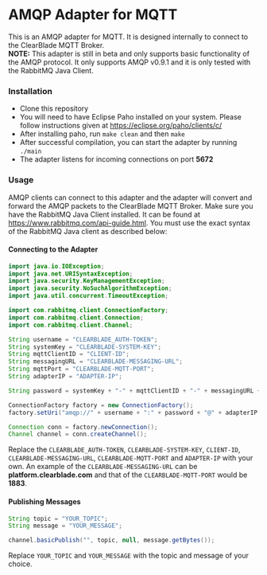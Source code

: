 # AMQP Adapter for MQTT

This is an AMQP adapter for MQTT. It is designed internally to connect to the ClearBlade MQTT Broker.  
__NOTE:__ This adapter is still in beta and only supports basic functionality of the AMQP protocol. It only supports AMQP v0.9.1 and it is only tested with the RabbitMQ Java Client.  

### Installation  
- Clone this repository  
- You will need to have Eclipse Paho installed on your system. Please follow instructions given at https://eclipse.org/paho/clients/c/  
- After installing paho, run ```make clean``` and then ```make```  
- After successful compilation, you can start the adapter by running ```./main```  
- The adapter listens for incoming connections on port __5672__ 

### Usage  

AMQP clients can connect to this adapter and the adapter will convert and forward the AMQP packets to the ClearBlade MQTT Broker. Make sure you have the RabbitMQ Java Client installed. It can be found at https://www.rabbitmq.com/api-guide.html. 
You must use the exact syntax of the RabbitMQ Java client as described below:

#### Connecting to the Adapter  
```java
import java.io.IOException;
import java.net.URISyntaxException;
import java.security.KeyManagementException;
import java.security.NoSuchAlgorithmException;
import java.util.concurrent.TimeoutException;

import com.rabbitmq.client.ConnectionFactory;
import com.rabbitmq.client.Connection;
import com.rabbitmq.client.Channel;

String username = "CLEARBLADE_AUTH-TOKEN";
String systemKey = "CLEARBLADE-SYSTEM-KEY";
String mqttClientID = "CLIENT-ID";
String messagingURL = "CLEARBLADE-MESSAGING-URL";
String mqttPort = "CLEARBLADE-MQTT-PORT";
String adapterIP = "ADAPTER-IP";

String password = systemKey + "-" + mqttClientID + "-" + messagingURL + "-" + mqttPort;

ConnectionFactory factory = new ConnectionFactory(); 
factory.setUri("amqp://" + username + ":" + password + "@" + adapterIP + ":5672");

Connection conn = factory.newConnection();
Channel channel = conn.createChannel();
```  
Replace the ```CLEARBLADE_AUTH-TOKEN```, ```CLEARBLADE-SYSTEM-KEY```, ```CLIENT-ID```, ```CLEARBLADE-MESSAGING-URL```, ```CLEARBLADE-MQTT-PORT``` and ```ADAPTER-IP``` with your own. An example of the ```CLEARBLADE-MESSAGING-URL``` can be __platform.clearblade.com__ and that of the ```CLEARBLADE-MQTT-PORT``` would be __1883__.   

#### Publishing Messages  
```java
String topic = "YOUR_TOPIC";
String message = "YOUR_MESSAGE";

channel.basicPublish("", topic, null, message.getBytes());
```

Replace ```YOUR_TOPIC``` and ```YOUR_MESSAGE``` with the topic and message of your choice.  

